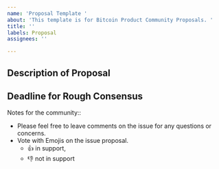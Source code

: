 ```yaml
---
name: 'Proposal Template '
about: 'This template is for Bitcoin Product Community Proposals. '
title: ''
labels: Proposal
assignees: ''

---
```


## Description of Proposal


## Deadline for Rough Consensus


Notes for the community:: 
- Please feel free to leave comments on the issue for any questions or concerns. 
- Vote with Emojis on the issue proposal.
    - :thumbsup: in support, 
    - :thumbsdown: not in support
